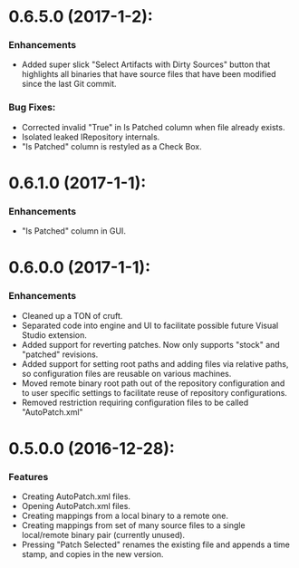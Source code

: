 # 0.6.5.0 (2017-1-2):

### Enhancements
* Added super slick "Select Artifacts with Dirty Sources" button that highlights all binaries that have source files that have been modified since the last Git commit.

### Bug Fixes:
* Corrected invalid "True" in Is Patched column when file already exists.
* Isolated leaked IRepository internals.
* "Is Patched" column is restyled as a Check Box.

# 0.6.1.0 (2017-1-1):

### Enhancements
* "Is Patched" column in GUI.

# 0.6.0.0 (2017-1-1):

### Enhancements
* Cleaned up a TON of cruft.
* Separated code into engine and UI to facilitate possible future Visual Studio extension.
* Added support for reverting patches. Now only supports "stock" and "patched" revisions.
* Added support for setting root paths and adding files via relative paths, so configuration files are reusable on various machines.
* Moved remote binary root path out of the repository configuration and to user specific settings to facilitate reuse of repository configurations.
* Removed restriction requiring configuration files to be called "AutoPatch.xml"

# 0.5.0.0 (2016-12-28):

### Features
* Creating AutoPatch.xml files.
* Opening AutoPatch.xml files.
* Creating mappings from a local binary to a remote one.
* Creating mappings from set of many source files to a single local/remote binary pair (currently unused).
* Pressing "Patch Selected" renames the existing file and appends a time stamp, and copies in the new version.